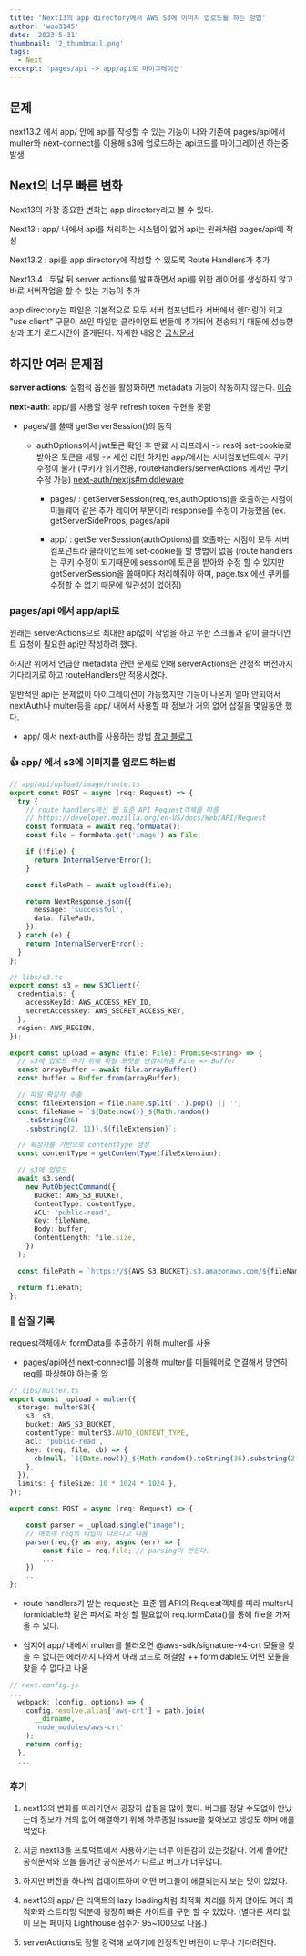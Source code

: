 ```yaml
---
title: 'Next13의 app directory에서 AWS S3에 이미지 업로드를 하는 방법'
author: 'woo3145'
date: '2023-5-31'
thumbnail: '2_thumbnail.png'
tags:
  - Next
excerpt: 'pages/api -> app/api로 마이그레이션'
---
```


## 문제

next13.2 에서 app/ 안에 api를 작성할 수 있는 기능이 나와
기존에 pages/api에서 multer와 next-connect를 이용해 s3에 업로드하는 api코드를 마이그레이션 하는중 발생

## Next의 너무 빠른 변화

Next13의 가장 중요한 변화는 app directory라고 볼 수 있다.

Next13 : app/ 내에서 api를 처리하는 시스템이 없어 api는 원래처럼 pages/api에 작성

Next13.2 : api를 app directory에 작성할 수 있도록 Route Handlers가 추가

Next13.4 : 두달 뒤 server actions를 발표하면서 api를 위한 레이어를 생성하지 않고 바로 서버작업을 할 수 있는 기능이 추가

app directory는 파일은 기본적으로 모두 서버 컴포넌트라 서버에서 렌더링이 되고 "use client" 구문이 쓰인 파일만 클라이언트 번들에 추가되어 전송되기 때문에 성능향상과 초기 로드시간이 줄게된다.
자세한 내용은 [공식문서](https://nextjs.org/docs)

## 하지만 여러 문제점

**server actions**: 실험적 옵션을 활성화하면 metadata 기능이 작동하지 않는다.
[이슈](https://github.com/vercel/next.js/issues/49679)

**next-auth**: app/를 사용할 경우 refresh token 구현을 못함

- pages/를 쓸때 getServerSession()의 동작

  - authOptions에서 jwt토큰 확인 후 만료 시 리프레시 -> res에 set-cookie로 받아온 토큰을 세팅 -> 세션 리턴
    하지만 app/에서는 서버컴포넌트에서 쿠키 수정이 불가 (쿠키가 읽기전용, routeHandlers/serverActions 에서만 쿠키 수정 가능)
    [next-auth/nextjs#middleware](https://next-auth.js.org/configuration/nextjs#middleware)

    - pages/ : getServerSession(req,res,authOptions)을 호출하는 시점이 미들웨어 같은 추가 레이어 부분이라 response를 수정이 가능했음 (ex. getServerSideProps, pages/api)

    - app/ : getServerSession(authOptions)를 호출하는 시점이 모두 서버 컴포넌트라 클라이언트에 set-cookie를 할 방법이 없음 (route handlers는 쿠키 수정이 되기때문에 session에 토큰을 받아와 수정 할 수 있지만 getServerSession을 쓸때마다 처리해줘야 하며, page.tsx 에선 쿠키를 수정할 수 없기 때문에 일관성이 없어짐)

### pages/api 에서 app/api로

원래는 serverActions으로 최대한 api없이 작업을 하고 무한 스크롤과 같이 클라이언트 요청이 필요한 api만 작성하려 했다.

하지만 위에서 언급한 metadata 관련 문제로 인해 serverActions은 안정적 버전까지 기다리기로 하고 routeHandlers만 적용시켰다.

일반적인 api는 문제없이 마이그레이션이 가능했지만 기능이 나온지 얼마 안되어서 nextAuth나 multer등을 app/ 내에서 사용할 때 정보가 거의 없어 삽질을 몇일동안 했다.

- app/ 에서 next-auth를 사용하는 방법 [참고 블로그](https://codevoweb.com/setup-and-use-nextauth-in-nextjs-13-app-directory/)

### 👍 app/ 에서 s3에 이미지를 업로드 하는법

```ts
// app/api/upload/image/route.ts
export const POST = async (req: Request) => {
  try {
    // route handlers에선 웹 표준 API Request객체를 따름
    // https://developer.mozilla.org/en-US/docs/Web/API/Request
    const formData = await req.formData();
    const file = formData.get('image') as File;

    if (!file) {
      return InternalServerError();
    }

    const filePath = await upload(file);

    return NextResponse.json({
      message: 'successful',
      data: filePath,
    });
  } catch (e) {
    return InternalServerError();
  }
};

// libs/s3.ts
export const s3 = new S3Client({
  credentials: {
    accessKeyId: AWS_ACCESS_KEY_ID,
    secretAccessKey: AWS_SECRET_ACCESS_KEY,
  },
  region: AWS_REGION,
});

export const upload = async (file: File): Promise<string> => {
  // s3에 업로드 하기 위해 파일 포맷을 변경시켜줌 File => Buffer
  const arrayBuffer = await file.arrayBuffer();
  const buffer = Buffer.from(arrayBuffer);

  // 파일 확장자 추출
  const fileExtension = file.name.split('.').pop() || '';
  const fileName = `${Date.now()}_${Math.random()
    .toString(36)
    .substring(2, 11)}.${fileExtension}`;

  // 확장자를 기반으로 contentType 생성
  const contentType = getContentType(fileExtension);

  // s3에 업로드
  await s3.send(
    new PutObjectCommand({
      Bucket: AWS_S3_BUCKET,
      ContentType: contentType,
      ACL: 'public-read',
      Key: fileName,
      Body: buffer,
      ContentLength: file.size,
    })
  );

  const filePath = `https://${AWS_S3_BUCKET}.s3.amazonaws.com/${fileName}`;

  return filePath;
};
```

### 🔧 삽질 기록

request객체에서 formData를 추출하기 위해 multer를 사용

- pages/api에선 next-connect를 이용해 multer를 미들웨어로 연결해서 당연히 req를 파싱해야 하는줄 암

```ts
// libs/multer.ts
export const _upload = multer({
  storage: multerS3({
    s3: s3,
    bucket: AWS_S3_BUCKET,
    contentType: multerS3.AUTO_CONTENT_TYPE,
    acl: 'public-read',
    key: (req, file, cb) => {
      cb(null, `${Date.now()}_${Math.random().toString(36).substring(2, 11)}`);
    },
  }),
  limits: { fileSize: 10 * 1024 * 1024 },
});

export const POST = async (req: Request) => {

    const parser = _upload.single("image");
    // 애초에 req의 타입이 다르다고 나옴
    parser(req,{} as any, async (err) => {
        const file = req.file; // parsing이 안된다.
        ...
    })
    ...
};
```

- route handlers가 받는 request는 표준 웹 API의 Request객체를 따라 multer나 formidable와 같은 파서로 파싱 할 필요없이 req.formData()를 통해 file을 가져올 수 있다.

- 심지어 app/ 내에서 multer를 불러오면 @aws-sdk/signature-v4-crt 모듈을 찾을 수 없다는 에러까지 나와서 아래 코드로 해결함
  ++ formidable도 어떤 모듈을 찾을 수 없다고 나옴

```ts
// next.config.js
...
  webpack: (config, options) => {
    config.resolve.alias['aws-crt'] = path.join(
      __dirname,
      'node_modules/aws-crt'
    );
    return config;
  },
  ...
```

### 후기

1. next13의 변화를 따라가면서 굉장히 삽질을 많이 했다. 버그를 정말 수도없이 만났는데 정보가 거의 없어 해결하기 위해 하루종일 issue를 찾아보고 생성도 하며 애를 먹었다.

2. 지금 next13을 프로덕트에서 사용하기는 너무 이른감이 있는것같다. 어제 들어간 공식문서와 오늘 들어간 공식문서가 다르고 버그가 너무많다.

3. 하지만 버전을 하나씩 업데이트하며 어떤 버그들이 해결되는지 보는 맛이 있었다.

4. next13의 app/ 은 리액트의 lazy loading처럼 최적화 처리를 하지 않아도 여러 최적화와 스트리밍 덕분에 굉장히 빠른 사이트를 구현 할 수 있었다. (별다른 처리 없이 모든 페이지 Lighthouse 점수가 95~100으로 나옴.)

5. serverActions도 정말 강력해 보이기에 안정적인 버전이 너무나 기다려진다.
